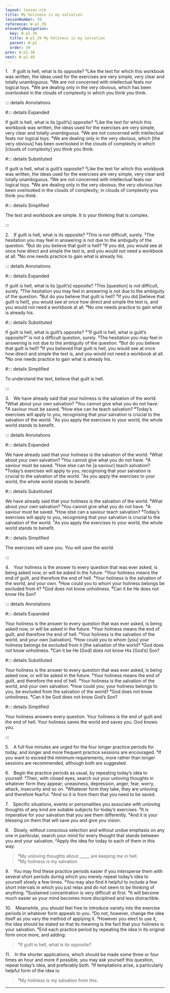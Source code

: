 ```yaml
---
layout: lesson.njk
title: My holiness is my salvation
lessonNumber: 39
reference: W-pI.39
eleventyNavigation:
  key: W-pI.39
  title: W-pI.39 My holiness is my salvation
  parent: W-pI
  order: 39
prev: W-pI.38
next: W-pI.40
---
```


1. If guilt is hell, what is its opposite? 
²Like the text for which this workbook was written, the ideas used for the exercises are very simple, very clear and totally unambiguous. 
³We are not concerned with intellectual feats nor logical toys. 
⁴We are dealing only in the very obvious, which has been overlooked in the clouds of complexity in which you think you think.

::: details Annotations

#::: details Expanded

If guilt is hell, what is its [guilt’s] opposite? 
²Like the text for which this workbook was written, the ideas used for the exercises are very simple, very clear and totally unambiguous. 
³We are not concerned with intellectual feats nor logical toys. 
⁴We are dealing only in the very obvious, which [the very obvious] has been overlooked in the clouds of complexity in which [clouds of complexity] you think you think.

#::: details Substituted

If guilt is hell, what is guilt’s opposite? 
²Like the text for which this workbook was written, the ideas used for the exercises are very simple, very clear and totally unambiguous. 
³We are not concerned with intellectual feats nor logical toys. 
⁴We are dealing only in the very obvious; the very obvious has been overlooked in the clouds of complexity; in clouds of complexity you think you think.

#::: details Simplified

The text and workbook are simple. 
It is your thinking that is complex.

:::


2. If guilt is hell, what is its opposite? 
²This is not difficult, surely. 
³The hesitation you may feel in answering is not due to the ambiguity of the question. 
⁴But do you believe that guilt is hell? 
⁵If you did, you would see at once how direct and simple the text is, and you would not need a workbook at all. 
⁶No one needs practice to gain what is already his.

::: details Annotations

#::: details Expanded

If guilt is hell, what is its [guilt’s] opposite? 
²This [question] is not difficult, surely. 
³The hesitation you may feel in answering is not due to the ambiguity of the question. 
⁴But do you believe that guilt is hell? 
⁵If you did [believe that guilt is hell], you would see at once how direct and simple the text is, and you would not need a workbook at all. 
⁶No one needs practice to gain what is already his.

#::: details Substituted

If guilt is hell, what is guilt’s opposite? 
²“If guilt is hell, what is guilt’s opposite?” is not a difficult question, surely. 
³The hesitation you may feel in answering is not due to the ambiguity of the question. 
⁴But do you believe that guilt is hell? 
⁵If you believed that guilt is hell, you would see at once how direct and simple the text is, and you would not need a workbook at all. 
⁶No one needs practice to gain what is already his.

#::: details Simplified

To understand the text, believe that guilt is hell.

:::


3. We have already said that your holiness is the salvation of the world. 
²What about your own salvation? 
³You cannot give what you do not have. 
⁴A saviour must be saved. 
⁵How else can he teach salvation? 
⁶Today’s exercises will apply to you, recognising that your salvation is crucial to the salvation of the world. 
⁷As you apply the exercises to your world, the whole world stands to benefit.


::: details Annotations

#::: details Expanded

We have already said that your holiness is the salvation of the world. 
²What about your own salvation? 
³You cannot give what you do not have. 
⁴A saviour must be saved. 
⁵How else can he [a saviour] teach salvation? 
⁶Today’s exercises will apply to you, recognising that your salvation is crucial to the salvation of the world. 
⁷As you apply the exercises to your world, the whole world stands to benefit.

#::: details Substituted

We have already said that your holiness is the salvation of the world. 
²What about your own salvation? 
³You cannot give what you do not have. 
⁴A saviour must be saved. 
⁵How else can a saviour teach salvation? 
⁶Today’s exercises will apply to you, recognising that your salvation is crucial to the salvation of the world. 
⁷As you apply the exercises to your world, the whole world stands to benefit.

#::: details Simplified

The exercises will save you.
You will save the world.

:::


4. Your holiness is the answer to every question that was ever asked, is being asked now, or will be asked in the future. 
²Your holiness means the end of guilt, and therefore the end of hell. 
³Your holiness is the salvation of the world, and your own. 
⁴How could you to whom your holiness belongs be excluded from it? 
⁵God does not know unholiness. 
⁶Can it be He does not know His Son?

::: details Annotations

#::: details Expanded

Your holiness is the answer to every question that was ever asked, is being asked now, or will be asked in the future. 
²Your holiness means the end of guilt, and therefore the end of hell. 
³Your holiness is the salvation of the world, and your own [salvation]. 
⁴How could you to whom [you] your holiness belongs be excluded from it [the salvation of the world? 
⁵God does not know unholiness. 
⁶Can it be He [God] does not know His [God’s] Son?

#::: details Substituted

Your holiness is the answer to every question that was ever asked, is being asked now, or will be asked in the future. 
²Your holiness means the end of guilt, and therefore the end of hell. 
³Your holiness is the salvation of the world, and your own salvation. 
⁴How could you; your holiness belongs to you, be excluded from the salvation of the world? 
⁵God does not know unholiness. 
⁶Can it be God does not know God’s Son?

#::: details Simplified

Your holiness answers every question.
Your holiness is the end of guilt and the end of hell.
Your holiness saves the world and saves you.
God knows you.

:::


5. A full five minutes are urged for the four longer practice periods for today, and longer and more frequent practice sessions are encouraged. 
²If you want to exceed the minimum requirements, more rather than longer sessions are recommended, although both are suggested.

6. Begin the practice periods as usual, by repeating today’s idea to yourself. 
²Then, with closed eyes, search out your unloving thoughts in whatever form they appear; uneasiness, depression, anger, fear, worry, attack, insecurity and so on. 
³Whatever form they take, they are unloving and therefore fearful. 
⁴And so it is from them that you need to be saved.

7. Specific situations, events or personalities you associate with unloving thoughts of any kind are suitable subjects for today’s exercises. 
²It is imperative for your salvation that you see them differently. 
³And it is your blessing on them that will save you and give you vision.

8. Slowly, without conscious selection and without undue emphasis on any one in particular, search your mind for every thought that stands between you and your salvation. 
²Apply the idea for today to each of them in this way:

>³My unloving thoughts about _____ are keeping me in hell.  
⁴My holiness is my salvation.

9. You may find these practice periods easier if you intersperse them with several short periods during which you merely repeat today’s idea to yourself slowly a few times. 
²You may also find it helpful to include a few short intervals in which you just relax and do not seem to be thinking of anything. 
³Sustained concentration is very difficult at first. 
⁴It will become much easier as your mind becomes more disciplined and less distractible.

10. Meanwhile, you should feel free to introduce variety into the exercise periods in whatever form appeals to you. 
²Do not, however, change the idea itself as you vary the method of applying it. 
³However you elect to use it, the idea should be stated so that its meaning is the fact that your holiness is your salvation. 
⁴End each practice period by repeating the idea in its original form once more, and adding:

>⁵If guilt is hell, what is its opposite?

11. In the shorter applications, which should be made some three or four times an hour and more if possible, you may ask yourself this question, repeat today’s idea, and preferably both. 
²If temptations arise, a particularly helpful form of the idea is:

>³My holiness is my salvation from this.

---
